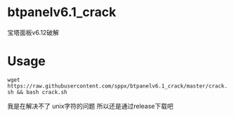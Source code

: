 # btpanelv6.1_crack
宝塔面板v6.12破解



# Usage

`wget https://raw.githubusercontent.com/sppx/btpanelv6.1_crack/master/crack.sh && bash crack.sh`

我是在解决不了 unix字符的问题 所以还是通过release下载吧
